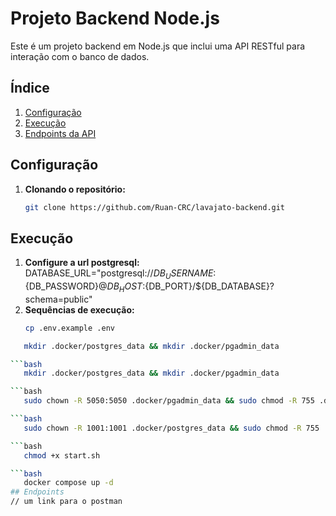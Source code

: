 # Projeto Backend Node.js

Este é um projeto backend em Node.js que inclui uma API RESTful para interação com o banco de dados.

## Índice

1. [Configuração](#configuração)
2. [Execução](#execução)
3. [Endpoints da API](#endpoints-da-api)

## Configuração

1. **Clonando o repositório:**

   ```bash
   git clone https://github.com/Ruan-CRC/lavajato-backend.git
   ```

## Execução

1. **Configure a url postgresql:**
   DATABASE_URL="postgresql://${DB_USERNAME}:${DB_PASSWORD}@${DB_HOST}:${DB_PORT}/${DB_DATABASE}?schema=public"
2. **Sequências de execução:**
   ```bash
   cp .env.example .env
   ```

````bash
   mkdir .docker/postgres_data && mkdir .docker/pgadmin_data

```bash
   mkdir .docker/postgres_data && mkdir .docker/pgadmin_data

```bash
   sudo chown -R 5050:5050 .docker/pgadmin_data && sudo chmod -R 755 .docker/pgadmin_data

```bash
   sudo chown -R 1001:1001 .docker/postgres_data && sudo chmod -R 755 .docker/postgres_data

```bash
   chmod +x start.sh

```bash
   docker compose up -d
## Endpoints
// um link para o postman
````

